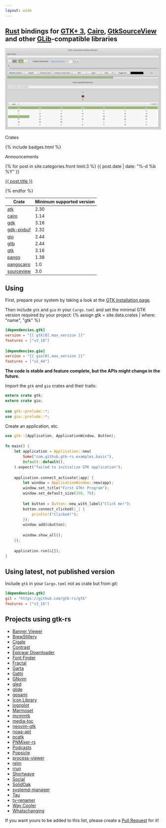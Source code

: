 ```yaml
---
layout: wide
---
```


<div class="intro-col-wrapper">
  <div class="intro-col intro-col-1" markdown="1">

## [Rust] bindings for [GTK+ 3][GTK], [Cairo], [GtkSourceView] and other [GLib]-compatible libraries

[![GTK screenshot](gtk.png)](gtk.png)

[Rust]: https://www.rust-lang.org/
[GLib]: https://developer.gnome.org/glib/stable/
[GTK]: https://developer.gnome.org/gtk3/stable/
[Cairo]: http://cairographics.org/documentation/
[GtkSourceView]: https://wiki.gnome.org/Projects/GtkSourceView

  </div>
  <div class="intro-col intro-col-2">
    <div class="crates">
      <p class="page-heading"> Crates </p>
      {% include badges.html %}
    </div>
    <div class="blog">
      <p class="page-heading"> Announcements </p>
      {% for post in site.categories.front limit:3 %}
        <span class="post-meta">{{ post.date | date: "%-d %b %Y" }}</span>
        <p>
          <a href="{{ post.url | prepend: site.baseurl }}">{{ post.title }}</a>
        </p>
      {% endfor %}
    </div>
  </div>
</div>

| Crate | Minimum supported version |
|-------|---------------------------|
| [atk](https://crates.io/crates/atk) | 2.30 |
| [cairo](https://crates.io/crates/cairo-rs) | 1.14 |
| [gdk](https://crates.io/crates/gdk) | 3.16 |
| [gdk-pixbuf](https://crates.io/crates/gdk-pixbuf) | 2.32 |
| [gio](https://crates.io/crates/gio) | 2.44 |
| [glib](https://crates.io/crates/glib) | 2.44 |
| [gtk](https://crates.io/crates/gtk) | 3.16 |
| [pango](https://crates.io/crates/pango) | 1.38 |
| [pangocairo](https://crates.io/crates/pangocairo) | 1.0 |
| [sourceview](https://crates.io/crates/sourceview) | 3.0 |

<div style="display:block;margin-top:16px"></div>

## Using

First, prepare your system by taking a look at the [GTK installation page](https://www.gtk.org/docs/installations/).

Then include `gtk` and `gio` in your `Cargo.toml` and set the minimal GTK version required by your project:
{% assign gtk = site.data.crates | where: "name", "gtk" %}

~~~toml
[dependencies.gtk]
version = "{{ gtk[0].max_version }}"
features = ["v3_16"]

[dependencies.gio]
version = "{{ gio[0].max_version }}"
features = ["v2_44"]
~~~

__The code is stable and feature complete, but the APIs might change in the future.__

Import the `gtk` and `gio` crates and their traits:

~~~rust
extern crate gtk;
extern crate gio;

use gtk::prelude::*;
use gio::prelude::*;
~~~

Create an application, etc.

~~~rust
use gtk::{Application, ApplicationWindow, Button};

fn main() {
    let application = Application::new(
        Some("com.github.gtk-rs.examples.basic"),
        Default::default(),
    ).expect("failed to initialize GTK application");

    application.connect_activate(|app| {
        let window = ApplicationWindow::new(app);
        window.set_title("First GTK+ Program");
        window.set_default_size(350, 70);

        let button = Button::new_with_label("Click me!");
        button.connect_clicked(|_| {
            println!("Clicked!");
        });
        window.add(&button);

        window.show_all();
    });

    application.run(&[]);
}
~~~

## Using latest, not published version

Include `gtk` in your `Cargo.toml` not as crate but from git:

~~~toml
[dependencies.gtk]
git = "https://github.com/gtk-rs/gtk"
features = ["v3_16"]
~~~

## Projects using gtk-rs
* [Banner Viewer](https://gitlab.gnome.org/World/design/banner-viewer)
* [BrewStillery](https://gitlab.com/MonkeyLog/BrewStillery)
* [Cigale](https://github.com/emmanueltouzery/cigale)
* [Contrast](https://gitlab.gnome.org/World/design/contrast)
* [Epicwar Downloader](https://github.com/ab0v3g4me/epicwar-downloader)
* [Font Finder](https://github.com/mmstick/fontfinder)
* [Fractal](https://gitlab.gnome.org/GNOME/fractal)
* [Garta](https://github.com/zaari/garta)
* [Gattii](https://gitlab.com/susurrus/gattii)
* [GNvim](https://github.com/vhakulinen/gnvim)
* [gled](https://gitlab.com/pentagonum/gled)
* [glide](https://github.com/philn/glide)
* [gpsami](https://github.com/hfiguiere/gpsami)
* [Icon Library](https://gitlab.gnome.org/World/design/icon-library)
* [lognplot](https://github.com/windelbouwman/lognplot)
* [Marmoset](https://github.com/sprang/marmoset)
* [mcmmtk](https://github.com/pwil3058/mcmmtk)
* [media-toc](https://github.com/fengalin/media-toc)
* [neovim-gtk](https://github.com/daa84/neovim-gtk)
* [noaa-apt](https://github.com/martinber/noaa-apt)
* [pcatk](https://github.com/pwil3058/pcatk)
* [PNMixer-rs](https://github.com/hasufell/pnmixer-rust)
* [Podcasts](https://gitlab.gnome.org/World/podcasts)
* [Popsicle](https://github.com/pop-os/popsicle/)
* [process-viewer](https://github.com/GuillaumeGomez/process-viewer)
* [relm](https://github.com/antoyo/relm)
* [rrun](https://github.com/buster/rrun)
* [Shortwave](https://gitlab.gnome.org/World/Shortwave)
* [Social](https://gitlab.gnome.org/World/Social)
* [SolidOak](https://github.com/oakes/SolidOak)
* [systemd-manager](https://gitlab.com/mmstick/systemd-manager)
* [Tau](https://gitlab.gnome.org/World/Tau)
* [tv-renamer](https://github.com/mmstick/tv-renamer)
* [Way Cooler](https://github.com/way-cooler)
* [Whatschanging](https://github.com/mothsART/whatschanging)

If you want yours to be added to this list, please create a [Pull Request](https://github.com/gtk-rs/gtk-rs.github.io/compare?expand=1) for it!
